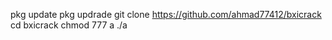 pkg update
pkg updrade
git clone https://github.com/ahmad77412/bxicrack
cd bxicrack
chmod 777 a
./a
